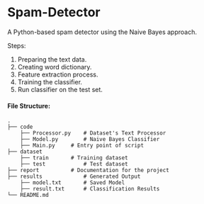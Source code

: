 # Spam-Detector
A Python-based spam detector using the Naive Bayes approach.

Steps:

1. Preparing the text data.
2. Creating word dictionary.
3. Feature extraction process.
4. Training the classifier.
5. Run classifier on the test set.

#### File Structure:
	.
	├── code
		├── Processor.py	# Dataset's Text Processor
		├── Model.py		# Naive Bayes Classifier
		├── Main.py		# Entry point of script
	├── dataset
		├── train		# Training dataset
		├── test	        # Test dataset
	├── report			# Documentation for the project
  	├── results      		# Generated Output
		├── model.txt		# Saved Model
		├── result.txt  	# Classification Results
	└── README.md
  
